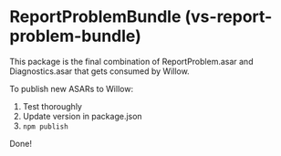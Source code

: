 # ReportProblemBundle (vs-report-problem-bundle)

This package is the final combination of ReportProblem.asar and Diagnostics.asar that gets consumed by Willow.

To publish new ASARs to Willow:

1. Test thoroughly
2. Update version in package.json
3. `npm publish`

Done!